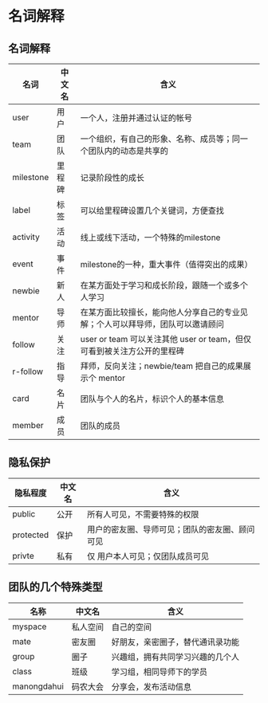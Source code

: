 # 名词解释

## 名词解释
名词 | 中文名 | 含义
----|----|----
user | 用户 | 一个人，注册并通过认证的帐号
team | 团队 | 一个组织，有自己的形象、名称、成员等；同一个团队内的动态是共享的
milestone | 里程碑 | 记录阶段性的成长
label | 标签 | 可以给里程碑设置几个关键词，方便查找
activity | 活动 | 线上或线下活动，一个特殊的milestone
event | 事件 | milestone的一种，重大事件（值得突出的成果）
newbie | 新人 | 在某方面处于学习和成长阶段，跟随一个或多个人学习
mentor | 导师 | 在某方面比较擅长，能向他人分享自己的专业见解；个人可以拜导师，团队可以邀请顾问
follow | 关注 |  user or team 可以关注其他 user or team，但仅可看到被关注方公开的里程碑
r-follow | 指导 | 拜师，反向关注；newbie/team 把自己的成果展示个 mentor
card | 名片 | 团队与个人的名片，标识个人的基本信息
member | 成员 | 团队的成员

## 隐私保护
隐私程度 | 中文名 | 含义
----|----|----
public | 公开 | 所有人可见，不需要特殊的权限
protected | 保护 | 用户的密友圈、导师可见；团队的密友圈、顾问可见
privte | 私有 | 仅 用户本人可见；仅团队成员可见

## 团队的几个特殊类型
名称 | 中文名 | 含义
----|----|----
myspace | 私人空间 | 自己的空间
mate | 密友圈| 好朋友，亲密圈子，替代通讯录功能
group | 圈子 | 兴趣组，拥有共同学习兴趣的几个人
class | 班级 | 学习组，相同导师下的学员
manongdahui | 码农大会 | 分享会，发布活动信息
